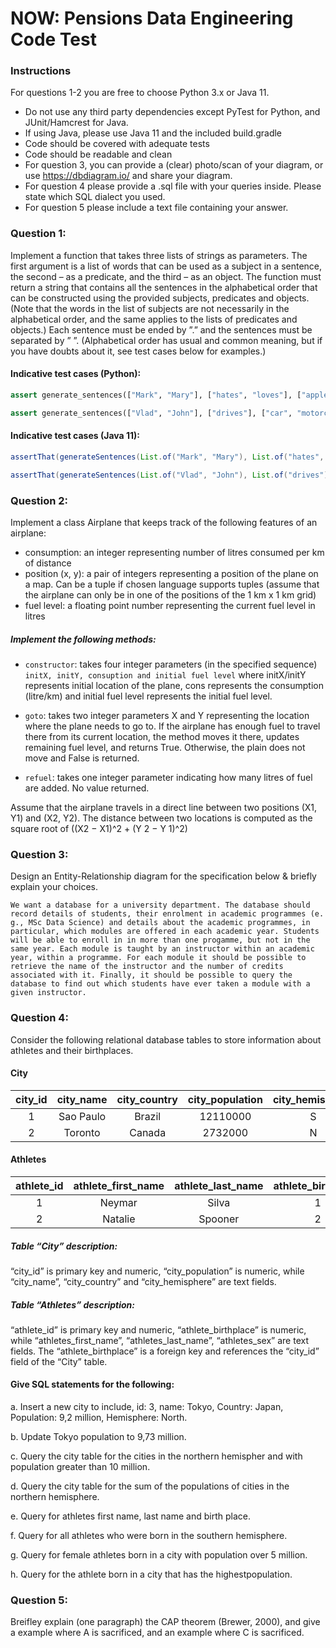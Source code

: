 # NOW: Pensions Data Engineering Code Test

### Instructions
For questions 1-2 you are free to choose Python 3.x or Java 11.

* Do not use any third party dependencies except PyTest for Python, and JUnit/Hamcrest for Java.
* If using Java, please use Java 11 and the included build.gradle
* Code should be covered with adequate tests
* Code should be readable and clean
* For question 3, you can provide a (clear) photo/scan of your diagram, or use https://dbdiagram.io/ and share your diagram.
* For question 4 please provide a .sql file with your queries inside. Please state which SQL dialect you used.
* For question 5 please include a text file containing your answer.

### Question 1: 
Implement a function that takes three lists of strings as parameters. The first argument is a list of words that can be used as a subject in a sentence, the second – as a predicate, and the third – as an object. The function must return a string that contains all the sentences in the alphabetical order that can be constructed using the provided subjects, predicates and objects. (Note that the words in the list of subjects are not necessarily in the alphabetical order, and the same applies to the lists of predicates and objects.) Each sentence must be ended by ”.” and the sentences must be separated by ” ”. (Alphabetical order has usual and common meaning, but if you have doubts about it, see test cases below for examples.)

#### Indicative test cases (Python):

``` python 
assert generate_sentences(["Mark", "Mary"], ["hates", "loves"], ["apples", "bananas"])) == "Mark hates apples. Mark hates bananas. Mark loves apples. Mark loves bananas. Mary hates apples. Mary hates bananas. Mary loves apples. Mary loves bananas."
```

``` python
assert generate_sentences(["Vlad", "John"], ["drives"], ["car", "motorcycle", "bus"])) == "John drives bus. John drives car. John drives motorcycle. Vlad drives bus. Vlad drives car. Vlad drives motorcycle."
```

#### Indicative test cases (Java 11):

``` java
assertThat(generateSentences(List.of("Mark", "Mary"), List.of("hates", "loves"), List.of("apples", "bananas")), is("Mark loves apples. Mark loves bananas. Mary hates apples. Mary hates bananas. Mary loves apples. Mary loves bananas."));
```

``` java
assertThat(generateSentences(List.of("Vlad", "John"), List.of("drives"), List.of("car", "motorcycle", "bus")), is( "John drives bus. John drives car. John drives motorcycle. Vlad drives bus. Vlad drives car. Vlad drives motorcycle."));
```

### Question 2: 
Implement a class Airplane that keeps track of the following features of an airplane:

* consumption: an integer representing number of litres consumed per km of distance
* position (x, y): a pair of integers representing a position of the plane on a map. Can be a tuple if chosen language supports tuples (assume that the airplane can only be in one of the positions of the 1 km x 1 km grid)
* fuel level: a floating point number representing the current fuel level in litres

##### Implement the following methods:

* `constructor`: takes four integer parameters (in the specified sequence) `initX, initY, consuption and initial fuel level` where initX/initY represents initial location of the plane, cons represents the consumption (litre/km) and initial fuel level represents the initial fuel level.

* `goto`: takes two integer parameters X and Y representing the location where the plane needs to go to. If the airplane has enough fuel to travel there from its current location, the method moves it there, updates remaining fuel level, and returns True. Otherwise, the plain does not move and False is returned.

* `refuel`: takes one integer parameter indicating how many litres of fuel are added. No value returned.

Assume that the airplane travels in a direct line between two positions (X1, Y1) and
(X2, Y2). The distance between two locations is computed as the square root of ((X2 − X1)^2 + (Y 2 − Y 1)^2)

### Question 3:
Design an Entity-Relationship diagram for the specification below & briefly explain your choices.

`
We want a database for a university department. The database should record details of students, their enrolment in academic programmes (e. g., MSc Data Science) and details about the academic programmes, in particular, which modules are offered in each academic year. Students will be able to enroll in in more than one progamme, but not in the same year. Each module is taught by an instructor within an academic year, within a programme. For each module it should be possible to retrieve the name of the instructor and the number of credits associated with it. Finally, it should be possible to query the database to find out which students have ever taken a module with a given instructor.
`

### Question 4: 
Consider the following relational database tables to store information about athletes and their birthplaces.

#### City

|city_id|city_name|city_country|city_population|city_hemisphere|
|:-----:|:-------:|:----------:|:-------------:|:-------------:|
|1      |Sao Paulo| Brazil| 12110000| S|
|2      |Toronto |Canada |2732000| N|

#### Athletes

|athlete_id|athlete_first_name|athlete_last_name|athlete_birthplace|athlete_sex|
|:--------:|:----------------:|:---------------:|:----------------:|:---------:|
|1 |Neymar |Silva| 1| M|
|2 |Natalie |Spooner |2| F|

##### Table “City” description: 
“city_id” is primary key and numeric,
“city_population” is numeric, while “city_name”, “city_country” and
“city_hemisphere” are text fields.

##### Table “Athletes” description: 
“athlete_id” is primary key and numeric,
“athlete_birthplace” is numeric, while “athletes_first_name”,
“athletes_last_name”, “athletes_sex” are text fields. The
“athlete_birthplace” is a foreign key and references the “city_id” field
of the “City” table.

#### Give SQL statements for the following:
a. Insert a new city to include, id: 3, name: Tokyo, Country: Japan, Population: 9,2 million, Hemisphere: North.

b. Update Tokyo population to 9,73 million.

c. Query the city table for the cities in the northern hemispher and with population greater than 10 million.

d. Query the city table for the sum of the populations of cities in the northern hemisphere.

e. Query for athletes first name, last name and birth place.

f. Query for all athletes who were born in the southern hemisphere. 

g. Query for female athletes born in a city with population over 5 million.

h. Query for the athlete born in a city that has the highestpopulation.

### Question 5:
Breifley explain (one paragraph) the CAP theorem (Brewer, 2000), and give a example where A is sacrificed, and an example where C is sacrificed.

